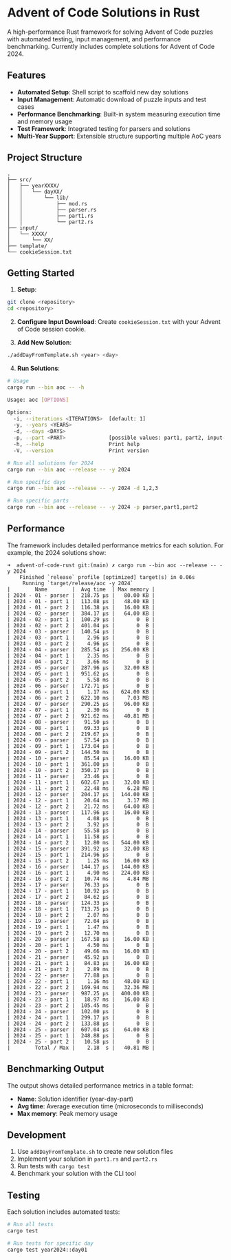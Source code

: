 # Advent of Code Solutions in Rust

A high-performance Rust framework for solving Advent of Code puzzles with automated testing, input management, and
performance benchmarking. Currently includes complete solutions for Advent of Code 2024.

## Features

- **Automated Setup**: Shell script to scaffold new day solutions
- **Input Management**: Automatic download of puzzle inputs and test cases
- **Performance Benchmarking**: Built-in system measuring execution time and memory usage
- **Test Framework**: Integrated testing for parsers and solutions
- **Multi-Year Support**: Extensible structure supporting multiple AoC years

## Project Structure

```
.
├── src/
│   ├── yearXXXX/
│   │   └── dayXX/
│   │       └── lib/
│   │           ├── mod.rs
│   │           ├── parser.rs
│   │           ├── part1.rs
│   │           └── part2.rs
├── input/
│   └── XXXX/
│       └── XX/
├── template/
└── cookieSession.txt
```

## Getting Started

1. **Setup**:

```bash
git clone <repository>
cd <repository>
```

2. **Configure Input Download**:
   Create `cookieSession.txt` with your Advent of Code session cookie.

3. **Add New Solution**:

```bash
./addDayFromTemplate.sh <year> <day>
```

4. **Run Solutions**:

```bash
# Usage
cargo run --bin aoc -- -h               

Usage: aoc [OPTIONS]

Options:
  -i, --iterations <ITERATIONS>  [default: 1]
  -y, --years <YEARS>            
  -d, --days <DAYS>              
  -p, --part <PART>              [possible values: part1, part2, input-parser]
  -h, --help                     Print help
  -V, --version                  Print version

# Run all solutions for 2024
cargo run --bin aoc --release -- -y 2024

# Run specific days
cargo run --bin aoc --release -- -y 2024 -d 1,2,3

# Run specific parts
cargo run --bin aoc --release -- -y 2024 -p parser,part1,part2
```

## Performance

The framework includes detailed performance metrics for each solution. For example, the 2024 solutions show:

```
➜  advent-of-code-rust git:(main) ✗ cargo run --bin aoc --release -- -y 2024      
    Finished `release` profile [optimized] target(s) in 0.06s
     Running `target/release/aoc -y 2024`
|        Name        |  Avg time  | Max memory |
| 2024 - 01 - parser |  218.75 µs |   80.00 KB |
| 2024 - 01 - part 1 |  113.08 µs |   48.00 KB |
| 2024 - 01 - part 2 |  116.38 µs |   16.00 KB |
| 2024 - 02 - parser |  384.17 µs |   64.00 KB |
| 2024 - 02 - part 1 |  100.29 µs |       0  B |
| 2024 - 02 - part 2 |  401.04 µs |       0  B |
| 2024 - 03 - parser |  140.54 µs |       0  B |
| 2024 - 03 - part 1 |    2.96 µs |       0  B |
| 2024 - 03 - part 2 |    4.96 µs |       0  B |
| 2024 - 04 - parser |  285.54 µs |  256.00 KB |
| 2024 - 04 - part 1 |    2.35 ms |       0  B |
| 2024 - 04 - part 2 |    3.66 ms |       0  B |
| 2024 - 05 - parser |  287.96 µs |   32.00 KB |
| 2024 - 05 - part 1 |  951.62 µs |       0  B |
| 2024 - 05 - part 2 |    5.58 ms |       0  B |
| 2024 - 06 - parser |  172.71 µs |       0  B |
| 2024 - 06 - part 1 |    1.17 ms |  624.00 KB |
| 2024 - 06 - part 2 |  622.10 ms |    7.03 MB |
| 2024 - 07 - parser |  290.25 µs |   96.00 KB |
| 2024 - 07 - part 1 |    2.30 ms |       0  B |
| 2024 - 07 - part 2 |  921.62 ms |   40.81 MB |
| 2024 - 08 - parser |   91.50 µs |       0  B |
| 2024 - 08 - part 1 |   69.33 µs |       0  B |
| 2024 - 08 - part 2 |  219.67 µs |       0  B |
| 2024 - 09 - parser |   57.54 µs |       0  B |
| 2024 - 09 - part 1 |  173.04 µs |       0  B |
| 2024 - 09 - part 2 |  144.50 ms |       0  B |
| 2024 - 10 - parser |   85.54 µs |   16.00 KB |
| 2024 - 10 - part 1 |  361.00 µs |       0  B |
| 2024 - 10 - part 2 |  350.17 µs |       0  B |
| 2024 - 11 - parser |   23.46 µs |       0  B |
| 2024 - 11 - part 1 |  602.67 µs |   32.00 KB |
| 2024 - 11 - part 2 |   22.48 ms |    6.28 MB |
| 2024 - 12 - parser |  204.17 µs |  144.00 KB |
| 2024 - 12 - part 1 |   20.64 ms |    3.17 MB |
| 2024 - 12 - part 2 |   21.72 ms |   64.00 KB |
| 2024 - 13 - parser |  117.96 µs |   16.00 KB |
| 2024 - 13 - part 1 |    4.08 µs |       0  B |
| 2024 - 13 - part 2 |    3.92 µs |       0  B |
| 2024 - 14 - parser |   55.58 µs |       0  B |
| 2024 - 14 - part 1 |   11.58 µs |       0  B |
| 2024 - 14 - part 2 |   12.80 ms |  544.00 KB |
| 2024 - 15 - parser |  391.92 µs |   32.00 KB |
| 2024 - 15 - part 1 |  214.96 µs |       0  B |
| 2024 - 15 - part 2 |    1.25 ms |   16.00 KB |
| 2024 - 16 - parser |  144.17 µs |  144.00 KB |
| 2024 - 16 - part 1 |    4.90 ms |  224.00 KB |
| 2024 - 16 - part 2 |   10.74 ms |    4.84 MB |
| 2024 - 17 - parser |   76.33 µs |       0  B |
| 2024 - 17 - part 1 |   10.92 µs |       0  B |
| 2024 - 17 - part 2 |   84.62 µs |       0  B |
| 2024 - 18 - parser |  124.33 µs |       0  B |
| 2024 - 18 - part 1 |  713.75 µs |       0  B |
| 2024 - 18 - part 2 |    2.07 ms |       0  B |
| 2024 - 19 - parser |   72.04 µs |       0  B |
| 2024 - 19 - part 1 |    1.47 ms |       0  B |
| 2024 - 19 - part 2 |   12.70 ms |       0  B |
| 2024 - 20 - parser |  167.58 µs |   16.00 KB |
| 2024 - 20 - part 1 |    4.50 ms |       0  B |
| 2024 - 20 - part 2 |   49.66 ms |   16.00 KB |
| 2024 - 21 - parser |   45.92 µs |       0  B |
| 2024 - 21 - part 1 |   84.83 µs |   16.00 KB |
| 2024 - 21 - part 2 |    2.89 ms |       0  B |
| 2024 - 22 - parser |   77.88 µs |       0  B |
| 2024 - 22 - part 1 |    1.16 ms |   48.00 KB |
| 2024 - 22 - part 2 |  169.94 ms |   32.36 MB |
| 2024 - 23 - parser |  987.25 µs |  400.00 KB |
| 2024 - 23 - part 1 |   18.97 ms |   16.00 KB |
| 2024 - 23 - part 2 |  105.45 ms |       0  B |
| 2024 - 24 - parser |  102.00 µs |       0  B |
| 2024 - 24 - part 1 |  299.17 µs |       0  B |
| 2024 - 24 - part 2 |  133.88 µs |       0  B |
| 2024 - 25 - parser |  607.04 µs |   64.00 KB |
| 2024 - 25 - part 1 |  248.88 µs |       0  B |
| 2024 - 25 - part 2 |   10.58 µs |       0  B |
|        Total / Max |    2.18  s |   40.81 MB |
```

## Benchmarking Output

The output shows detailed performance metrics in a table format:

- **Name**: Solution identifier (year-day-part)
- **Avg time**: Average execution time (microseconds to milliseconds)
- **Max memory**: Peak memory usage

## Development

1. Use `addDayFromTemplate.sh` to create new solution files
2. Implement your solution in `part1.rs` and `part2.rs`
3. Run tests with `cargo test`
4. Benchmark your solution with the CLI tool

## Testing

Each solution includes automated tests:

```bash
# Run all tests
cargo test

# Run tests for specific day
cargo test year2024::day01
```
